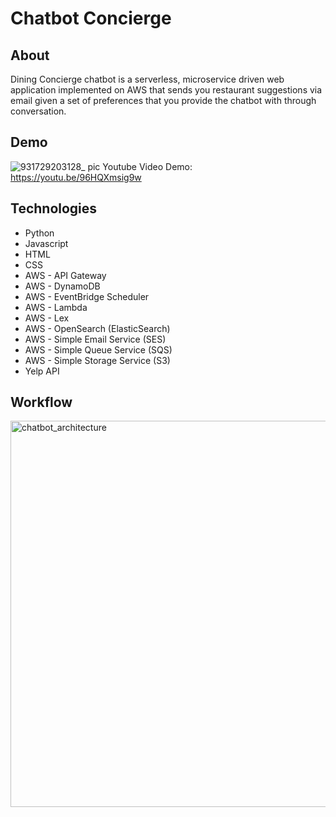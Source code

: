 # Chatbot Concierge #

## About ##

Dining Concierge chatbot is a serverless, microservice driven web application implemented on AWS that sends you restaurant suggestions via email given a set of preferences that you provide the chatbot with through conversation.

## Demo ##

![931729203128_ pic](https://github.com/user-attachments/assets/998cc00c-caf6-4464-a52b-f783936f7732)
Youtube Video Demo: https://youtu.be/96HQXmsig9w

## Technologies ##

- Python
- Javascript
- HTML
- CSS
- AWS - API Gateway
- AWS - DynamoDB
- AWS - EventBridge Scheduler
- AWS - Lambda
- AWS - Lex
- AWS - OpenSearch (ElasticSearch)
- AWS - Simple Email Service (SES)
- AWS - Simple Queue Service (SQS)
- AWS - Simple Storage Service (S3)
- Yelp API

## Workflow ##

<img width="618" alt="chatbot_architecture" src="https://github.com/user-attachments/assets/e7c6a1cb-c15f-4a19-bd74-26ad56042d99">




